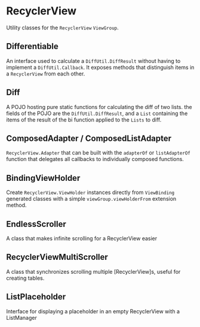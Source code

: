 # RecyclerView

Utility classes for the ```RecyclerView``` ```ViewGroup```.

## Differentiable

An interface used to calculate a ```DiffUtil.DiffResult``` without having to implement a ```DiffUtil.Callback```.
It exposes methods that distinguish items in a ```RecyclerView``` from each other.

## Diff

A POJO hosting pure static functions for calculating the diff of two lists. the fields of the POJO
are the ```DiffUtil.DiffResult```, and a ```List``` containing the items of the result of the
bi function applied to the ```Lists``` to diff.


## ComposedAdapter / ComposedListAdapter

```RecyclerView.Adapter``` that can be built with the `adapterOf` or `listAdapterOf` function that delegates all callbacks to individually composed functions.

## BindingViewHolder

Create ```RecyclerView.ViewHolder``` instances directly from ```ViewBinding``` generated classes with a simple ```viewGroup.viewHolderFrom``` extension method.

## EndlessScroller

A class that makes infinite scrolling for a RecyclerView easier

## RecyclerViewMultiScroller

A class that synchronizes scrolling multiple [RecyclerView]s, useful for creating tables.

## ListPlaceholder

Interface for displaying a placeholder in an empty RecyclerView with a ListManager




